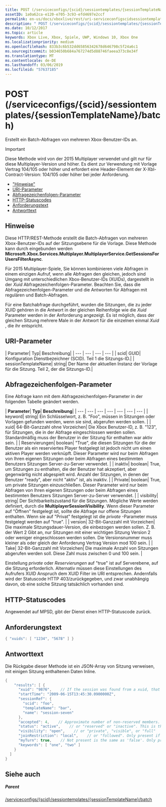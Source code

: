 ```yaml
---
title: POST (/serviceconfigs/{scid}/sessiontemplates/{sessionTemplateName}/batch)
assetID: 1a0a62ca-e120-e705-3c93-efd4697e2ccf
permalink: en-us/docs/xboxlive/rest/uri-serviceconfigscidsessiontemplatessessiontemplatenamebatchpost.html
description: " POST (/serviceconfigs/{scid}/sessiontemplates/{sessionTemplateName}/batch)"
ms.date: 10/12/2017
ms.topic: article
keywords: Xbox Live, Xbox, Spiele, UWP, Windows 10, Xbox One
ms.localizationpriority: medium
ms.openlocfilehash: 833b3c6b532dd65856342678d646798c5f24a6c1
ms.sourcegitcommit: b034650b684a767274d5d88746faeea373c8e34f
ms.translationtype: MT
ms.contentlocale: de-DE
ms.lasthandoff: 03/06/2019
ms.locfileid: "57637185"
---
```

# <a name="post-serviceconfigsscidsessiontemplatessessiontemplatenamebatch"></a>POST (/serviceconfigs/{scid}/sessiontemplates/{sessionTemplateName}/batch)
Erstellt ein Batch-Abfragen von mehreren Xbox-Benutzer-IDs an.

> [!IMPORTANT]
> Diese Methode wird von der 2015 Multiplayer verwendet und gilt nur für diese Multiplayer-Version und höher. Es dient zur Verwendung mit Vorlage Vertrag 104/105 oder höher und erfordert eine Header-Element der X-Xbl-Contract-Version: 104/105 oder höher bei jeder Anforderung.

  * ["Hinweise"](#ID4ET)
  * [URI-Parameter](#ID4EKB)
  * [Abfragezeichenfolgen-Parameter](#ID4EVB)
  * [HTTP-Statuscodes](#ID4EGF)
  * [Anforderungstext](#ID4ENF)
  * [Antworttext](#ID4EWF)

<a id="ID4ET"></a>


## <a name="remarks"></a>Hinweise

Diese HTTP/REST-Methode erstellt die Batch-Abfragen von mehreren Xbox-Benutzer-IDs auf der Sitzungsebene für die Vorlage. Diese Methode kann durch eingebunden werden **Microsoft.Xbox.Services.Multiplayer.MultiplayerService.GetSessionsForUsersFilterAsync**.

Für 2015 Multiplayer-Spiele, Sie können kombinieren viele Abfragen in einem einzigen Aufruf, wenn alle Abfragen den gleichen, jedoch sind Umgang mit unterschiedlichen Xbox-Benutzer-IDs (XUIDs), dargestellt in der *Xuid* Abfragezeichenfolgen-Parameter. Beachten Sie, dass die Abfragezeichenfolgen-Parameter und die Antworten für Abfragen mit regulären und Batch-Abfragen.

Für eine Batchabfrage durchgeführt, wurden die Sitzungen, die zu jeder XUID gehören in die Antwort in der gleichen Reihenfolge wie die *Xuid* Parameter werden in der Anforderung angezeigt. Es ist möglich, dass der gleichen Sitzung mehrere Male in der Antwort für die einzelnen einmal *Xuid* , die ihr entspricht.

<a id="ID4EKB"></a>


## <a name="uri-parameters"></a>URI-Parameter

| Parameter| Typ| Beschreibung|
| --- | --- | --- | --- |
| scid| GUID| Konfiguration Dienstbezeichner (SCID). Teil 1 die Sitzungs-ID.|
| sessionTemplateName| string| Der Name der aktuellen Instanz der Vorlage für die Sitzung. Teil 2, der die Sitzungs-ID.|

<a id="ID4EVB"></a>


## <a name="query-string-parameters"></a>Abfragezeichenfolgen-Parameter

Eine Abfrage kann mit dem Abfragezeichenfolgen-Parameter in der folgenden Tabelle geändert werden.

| <b>Parameter</b>| <b>Typ</b>| <b>Beschreibung</b>|
| --- | --- | --- | --- | --- | --- | --- |
| keyword| string| Ein Schlüsselwort, z. B. "Foo", müssen in Sitzungen oder Vorlagen gefunden werden, wenn sie sind, abgerufen werden sollen. |
| xuid| 64-Bit-Ganzzahl ohne Vorzeichen| Die Xbox Benutzer-ID, z. B. "123", für Sitzungen, die in der Abfrage eingeschlossen werden sollen. Standardmäßig muss der Benutzer in der Sitzung für enthalten war aktiv sein. |
| Reservierungen| boolean| "True", die diesen Sitzungen für die der Benutzer als ein reserviertes Player festgelegt ist jedoch nicht um einen aktiven Player werden verknüpft. Dieser Parameter wird nur beim Abfragen von Ihren eigenen Sitzungen oder beim Abfragen eines bestimmten Benutzers Sitzungen Server-zu-Server verwendet. |
| inaktiv| boolean| True, um Sitzungen zu enthalten, die der Benutzer hat akzeptiert, aber gegenwärtig nicht abgespielt wird. Anzahl der Sitzungen, in denen der Benutzer "ready", aber nicht "aktiv" ist, als inaktiv. |
| Private| boolean| True, um private Sitzungen einzuschließen. Dieser Parameter wird nur beim Abfragen von Ihren eigenen Sitzungen oder beim Abfragen eines bestimmten Benutzers Sitzungen Server-zu-Server verwendet. |
| visibility| string| Der Sichtbarkeitszustand für die Sitzungen. Mögliche Werte werden definiert, durch die <b>MultiplayerSessionVisibility</b>. Wenn dieser Parameter auf "Öffnen" festgelegt ist, sollte die Abfrage nur offene Sitzungen enthalten. Wenn sie auf "Privat" festgelegt ist die <i>private</i> -Parameter muss festgelegt werden auf "true". |
| version| 32-Bit-Ganzzahl mit Vorzeichen| Die maximale Sitzungsdauer-Version, die einbezogen werden sollen. Z. B. der Wert 2 Gibt an, nur Sitzungen mit einer wichtigen Sitzung Version 2 oder weniger eingeschlossen werden sollen. Die Versionsnummer muss kleiner als oder gleich der Anforderung Vertrag Version mod 100 sein. |
| Take| 32-Bit-Ganzzahl mit Vorzeichen| Die maximale Anzahl von Sitzungen abgerufen werden soll. Diese Zahl muss zwischen 0 und 100 sein. |


Einstellung *private* oder *Reservierungen* auf "true" ist auf Serverebene, auf die Sitzung erforderlich. Alternativ müssen diese Einstellungen des Aufrufers XUID Anspruch dem XUID Filter im URI entsprechen. Andernfalls wird der Statuscode HTTP 403/zurückgegeben, und zwar unabhängig davon, ob eine solche Sitzung tatsächlich vorhanden sind.

<a id="ID4EGF"></a>


## <a name="http-status-codes"></a>HTTP-Statuscodes
Angewendet auf MPSD, gibt der Dienst einen HTTP-Statuscode zurück.  
<a id="ID4ENF"></a>


## <a name="request-body"></a>Anforderungstext


```cpp
{ "xuids": [ "1234", "5678" ] }

```


<a id="ID4EWF"></a>


## <a name="response-body"></a>Antworttext

Die Rückgabe dieser Methode ist ein JSON-Array von Sitzung verweisen, mit einigen Sitzung enthaltenen Daten Inline.


```cpp
{
    "results": [ {
      "xuid": "9876",    // If the session was found from a xuid, that xuid.
      "startTime": "2009-06-15T13:45:30.0900000Z",
      "sessionRef": {
        "scid": "foo",
        "templateName": "bar",
        "name": "session-seven"
      },
      "accepted": 4,    // Approximate number of non-reserved members.
      "status": "active",    // or "reserved" or "inactive". This is the state of the user in the session, not the session itself. Only present if the session was found using a xuid.
      "visibility": "open",    // or "private", "visible", or "full"
      "joinRestriction": "local",    // or "followed". Only present if 'visibility' is "open" or "full" and the session has a join restriction.
      "myTurn": true,    // Not present is the same as 'false'. Only present if the session was found using a xuid.
      "keywords": [ "one", "two" ]
    }
  ]
}
```


<a id="ID4EDG"></a>


## <a name="see-also"></a>Siehe auch

<a id="ID4EFG"></a>


##### <a name="parent"></a>Parent

[/serviceconfigs/{scid}/sessiontemplates/{sessionTemplateName}/batch](uri-serviceconfigscidsessiontemplatessessiontemplatenamebatch.md)
